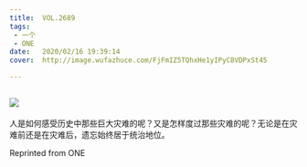 ```yaml
---
title:	VOL.2689
tags:
 - 一个
 - ONE
date:	2020/02/16 19:39:14
cover:	http://image.wufazhuce.com/FjFmIZ5TQhxHe1yIPyC8VDPxSt45

---
```

![](http://image.wufazhuce.com/FjFmIZ5TQhxHe1yIPyC8VDPxSt45)
---

人是如何感受历史中那些巨大灾难的呢？又是怎样度过那些灾难的呢？无论是在灾难前还是在灾难后，遗忘始终居于统治地位。
 
Reprinted from ONE
